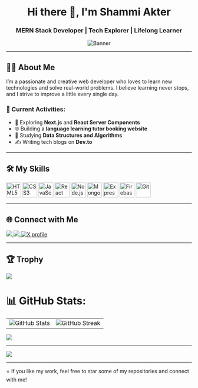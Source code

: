 <!-- Banner Image -->


<h1 align="center">Hi there 👋, I'm Shammi Akter</h1>
<h3 align="center">MERN Stack Developer | Tech Explorer | Lifelong Learner</h3>
<p align="center">
  <img src="https://i.ibb.co/zHLTX2CT/github-header-image-1.png" alt="Banner" />
</p>

---

## 👩‍💻 About Me

I’m a passionate and creative web developer who loves to learn new technologies and solve real-world problems. I believe learning never stops, and I strive to improve a little every single day.

### 🔭 Current Activities:

- 🚀 Exploring **Next.js** and **React Server Components**
- 🌐 Building a **language learning tutor booking website**
- 📘 Studying **Data Structures and Algorithms**
- ✍️ Writing tech blogs on **Dev.to**

---

## 🛠️ My Skills

<p align="left">
  <img src="https://cdn.jsdelivr.net/gh/devicons/devicon/icons/html5/html5-original.svg" alt="HTML5" width="40" />
  <img src="https://cdn.jsdelivr.net/gh/devicons/devicon/icons/css3/css3-original.svg" alt="CSS3" width="40" />
  <img src="https://cdn.jsdelivr.net/gh/devicons/devicon/icons/javascript/javascript-original.svg" alt="JavaScript" width="40" />
  <img src="https://cdn.jsdelivr.net/gh/devicons/devicon/icons/react/react-original.svg" alt="React" width="40" />
  <img src="https://cdn.jsdelivr.net/gh/devicons/devicon/icons/nodejs/nodejs-original.svg" alt="Node.js" width="40" />
  <img src="https://cdn.jsdelivr.net/gh/devicons/devicon/icons/mongodb/mongodb-original.svg" alt="MongoDB" width="40" />
  <img src="https://cdn.jsdelivr.net/gh/devicons/devicon/icons/express/express-original.svg" alt="Express.js" width="40" />
  <img src="https://cdn.jsdelivr.net/gh/devicons/devicon/icons/firebase/firebase-plain.svg" alt="Firebase" width="40" />
  <img src="https://cdn.jsdelivr.net/gh/devicons/devicon/icons/git/git-original.svg" alt="Git" width="40" />
</p>

---

## 🌐 Connect with Me

<p align="left">
  <a href="https://www.linkedin.com/in/your-linkedin" target="_blank">
    <img src="https://img.shields.io/badge/LinkedIn-%230077B5.svg?style=flat&logo=linkedin&logoColor=white" />
  </a>
  <a href="mailto:shammisumi137@gmail.com">
    <img src="https://img.shields.io/badge/Gmail-D14836?style=flat&logo=gmail&logoColor=white" />
  </a>

  <a href="https://x.com/ShammiAkth36648" target="_blank">
  <img src="https://img.shields.io/badge/X-000000?style=flat&logo=twitter&logoColor=white" alt="X profile" />
</a>

</p>

---
## 🏆 Trophy

<p align="left">
  <img alig src="https://github-profile-trophy.vercel.app/?username=Shammi-Akhter&theme=onestar&row=1&margin-w=15&rank=SSS,SS,S,AAA,AA,A,B,C" />
</p>


 

# 📊 GitHub Stats:
<table>
  <tr>
    <td>
      <img src="https://github-readme-stats.vercel.app/api?username=Shammi-Akhter&theme=dark&hide_border=true&include_all_commits=true&count_private=false" alt="GitHub Stats" />
    </td>
    <td>
      <img src="https://nirzak-streak-stats.vercel.app/?user=Shammi-Akhter&theme=dark&hide_border=true" alt="GitHub Streak" />
    </td>
  </tr>
</table>

![](https://github-readme-stats.vercel.app/api/top-langs/?username=Shammi-Akhter&theme=dark&hide_border=false&include_all_commits=true&count_private=false&layout=compact)

---
[![](https://visitcount.itsvg.in/api?id=Shammi-Akhter&icon=0&color=0)](https://visitcount.itsvg.in)

<!-- Proudly created with GPRM ( https://gprm.itsvg.in ) -->


---

⭐️ If you like my work, feel free to star some of my repositories and connect with me!
